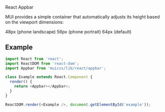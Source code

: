 React Appbar


MUI provides a simple <Appbar> container that automatically adjusts its height based on the viewport dimensions:

48px (phone landscape)
56px (phone portrait)
64px (default)

## Example

```js
import React from 'react';
import ReactDOM from 'react-dom';
import Appbar from 'muicss/lib/react/appbar';

class Example extends React.Component {
  render() {
    return <Appbar></Appbar>;
  }
}

ReactDOM.render(<Example />, document.getElementById('example'));
```